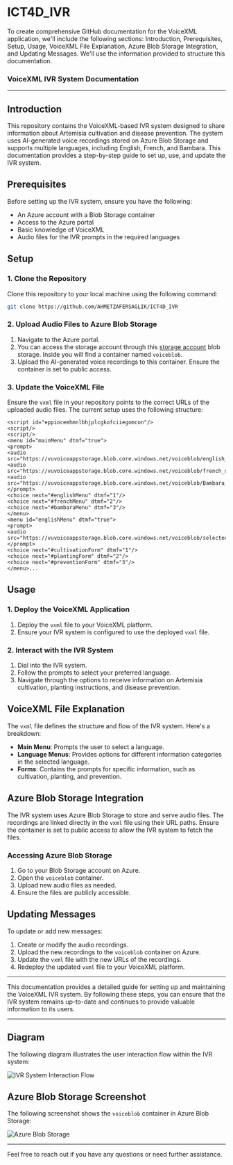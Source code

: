 # ICT4D_IVR
To create comprehensive GitHub documentation for the VoiceXML application, we'll include the following sections: Introduction, Prerequisites, Setup, Usage, VoiceXML File Explanation, Azure Blob Storage Integration, and Updating Messages. We'll use the information provided to structure this documentation.

### VoiceXML IVR System Documentation

---

## Introduction

This repository contains the VoiceXML-based IVR system designed to share information about Artemisia cultivation and disease prevention. The system uses AI-generated voice recordings stored on Azure Blob Storage and supports multiple languages, including English, French, and Bambara. This documentation provides a step-by-step guide to set up, use, and update the IVR system.

## Prerequisites

Before setting up the IVR system, ensure you have the following:
- An Azure account with a Blob Storage container
- Access to the Azure portal
- Basic knowledge of VoiceXML
- Audio files for the IVR prompts in the required languages

## Setup

### 1. Clone the Repository

Clone this repository to your local machine using the following command:

```bash
git clone https://github.com/AHMETZAFERSAGLIK/ICT4D_IVR
```

### 2. Upload Audio Files to Azure Blob Storage

1. Navigate to the Azure portal.
2. You can access the storage account through this [storage account](https://portal.azure.com/#@vunl.onmicrosoft.com/resource/subscriptions/0f8c043b-7d9a-4be5-99e2-265b83fdd0d3/resourceGroups/vu_voice_app_rsrc/providers/Microsoft.Storage/storageAccounts/vuvoiceappstorage/containers) blob storage. Inside you will find a container named `voiceblob`.
3. Upload the AI-generated voice recordings to this container. Ensure the container is set to public access.

### 3. Update the VoiceXML File

Ensure the `vxml` file in your repository points to the correct URLs of the uploaded audio files. The current setup uses the following structure:

```<vxml version="2.1">
<script id="eppiocemhmnlbhjplcgkofciiegomcon"/>
<script/>
<script/>
<menu id="mainMenu" dtmf="true">
<prompt>
<audio src="https://vuvoiceappstorage.blob.core.windows.net/voiceblob/english_select_language.wav"/>
<audio src="https://vuvoiceappstorage.blob.core.windows.net/voiceblob/french_select_language.wav"/>
<audio src="https://vuvoiceappstorage.blob.core.windows.net/voiceblob/Bambara_select_language.wav"/>
</prompt>
<choice next="#englishMenu" dtmf="1"/>
<choice next="#frenchMenu" dtmf="2"/>
<choice next="#bambaraMenu" dtmf="3"/>
</menu>
<menu id="englishMenu" dtmf="true">
<prompt>
<audio src="https://vuvoiceappstorage.blob.core.windows.net/voiceblob/selected_English.wav"/>
</prompt>
<choice next="#cultivationForm" dtmf="1"/>
<choice next="#plantingForm" dtmf="2"/>
<choice next="#preventionForm" dtmf="3"/>
</menu>...
```



## Usage

### 1. Deploy the VoiceXML Application

1. Deploy the `vxml` file to your VoiceXML platform.
2. Ensure your IVR system is configured to use the deployed `vxml` file.

### 2. Interact with the IVR System

1. Dial into the IVR system.
2. Follow the prompts to select your preferred language.
3. Navigate through the options to receive information on Artemisia cultivation, planting instructions, and disease prevention.

## VoiceXML File Explanation

The `vxml` file defines the structure and flow of the IVR system. Here's a breakdown:

- **Main Menu**: Prompts the user to select a language.
- **Language Menus**: Provides options for different information categories in the selected language.
- **Forms**: Contains the prompts for specific information, such as cultivation, planting, and prevention.

## Azure Blob Storage Integration

The IVR system uses Azure Blob Storage to store and serve audio files. The recordings are linked directly in the `vxml` file using their URL paths. Ensure the container is set to public access to allow the IVR system to fetch the files.

### Accessing Azure Blob Storage

1. Go to your Blob Storage account on Azure.
2. Open the `voiceblob` container.
3. Upload new audio files as needed.
4. Ensure the files are publicly accessible.

## Updating Messages

To update or add new messages:

1. Create or modify the audio recordings.
2. Upload the new recordings to the `voiceblob` container on Azure.
3. Update the `vxml` file with the new URLs of the recordings.
4. Redeploy the updated `vxml` file to your VoiceXML platform.

---

This documentation provides a detailed guide for setting up and maintaining the VoiceXML IVR system. By following these steps, you can ensure that the IVR system remains up-to-date and continues to provide valuable information to its users.

---

## Diagram

The following diagram illustrates the user interaction flow within the IVR system:

![IVR System Interaction Flow](https://path-to-your-diagram.png)

## Azure Blob Storage Screenshot

The following screenshot shows the `voiceblob` container in Azure Blob Storage:

![Azure Blob Storage](https://path-to-your-screenshot.png)

---

Feel free to reach out if you have any questions or need further assistance.
